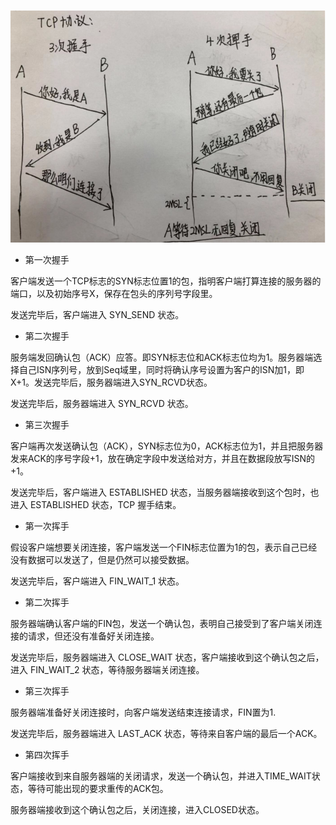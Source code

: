 ![image](../public/images/http.jpg)


- 第一次握手

客户端发送一个TCP标志的SYN标志位置1的包，指明客户端打算连接的服务器的端口，以及初始序号X，保存在包头的序列号字段里。

发送完毕后，客户端进入 SYN_SEND 状态。

- 第二次握手

服务端发回确认包（ACK）应答。即SYN标志位和ACK标志位均为1。服务器端选择自己ISN序列号，放到Seq域里，同时将确认序号设置为客户的ISN加1，即X+1。发送完毕后，服务器端进入SYN_RCVD状态。

发送完毕后，服务器端进入 SYN_RCVD 状态。

- 第三次握手

客户端再次发送确认包（ACK），SYN标志位为0，ACK标志位为1，并且把服务器发来ACK的序号字段+1，放在确定字段中发送给对方，并且在数据段放写ISN的+1。

发送完毕后，客户端进入 ESTABLISHED 状态，当服务器端接收到这个包时，也进入 ESTABLISHED 状态，TCP 握手结束。



- 第一次挥手

假设客户端想要关闭连接，客户端发送一个FIN标志位置为1的包，表示自己已经没有数据可以发送了，但是仍然可以接受数据。

发送完毕后，客户端进入 FIN_WAIT_1 状态。

- 第二次挥手

服务器端确认客户端的FIN包，发送一个确认包，表明自己接受到了客户端关闭连接的请求，但还没有准备好关闭连接。

发送完毕后，服务器端进入 CLOSE_WAIT 状态，客户端接收到这个确认包之后，进入 FIN_WAIT_2 状态，等待服务器端关闭连接。

- 第三次挥手

服务器端准备好关闭连接时，向客户端发送结束连接请求，FIN置为1.

发送完毕后，服务器端进入 LAST_ACK 状态，等待来自客户端的最后一个ACK。

- 第四次挥手

客户端接收到来自服务器端的关闭请求，发送一个确认包，并进入TIME_WAIT状态，等待可能出现的要求重传的ACK包。

服务器端接收到这个确认包之后，关闭连接，进入CLOSED状态。
